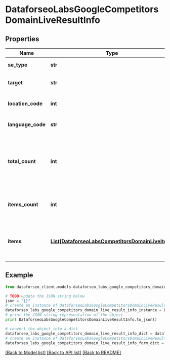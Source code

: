 # DataforseoLabsGoogleCompetitorsDomainLiveResultInfo


## Properties

Name | Type | Description | Notes
------------ | ------------- | ------------- | -------------
**se_type** | **str** | search engine type | [optional] 
**target** | **str** | target domain in a POST array | [optional] 
**location_code** | **int** | location code in a POST array | [optional] 
**language_code** | **str** | language code in a POST array | [optional] 
**total_count** | **int** | total amount of results in our database relevant to your request | [optional] 
**items_count** | **int** | the number of results returned in the items array | [optional] 
**items** | [**List[DataforseoLabsCompetitorsDomainLiveItem]**](DataforseoLabsCompetitorsDomainLiveItem.md) | contains data related to the target and competitor domains | [optional] 

## Example

```python
from dataforseo_client.models.dataforseo_labs_google_competitors_domain_live_result_info import DataforseoLabsGoogleCompetitorsDomainLiveResultInfo

# TODO update the JSON string below
json = "{}"
# create an instance of DataforseoLabsGoogleCompetitorsDomainLiveResultInfo from a JSON string
dataforseo_labs_google_competitors_domain_live_result_info_instance = DataforseoLabsGoogleCompetitorsDomainLiveResultInfo.from_json(json)
# print the JSON string representation of the object
print DataforseoLabsGoogleCompetitorsDomainLiveResultInfo.to_json()

# convert the object into a dict
dataforseo_labs_google_competitors_domain_live_result_info_dict = dataforseo_labs_google_competitors_domain_live_result_info_instance.to_dict()
# create an instance of DataforseoLabsGoogleCompetitorsDomainLiveResultInfo from a dict
dataforseo_labs_google_competitors_domain_live_result_info_form_dict = dataforseo_labs_google_competitors_domain_live_result_info.from_dict(dataforseo_labs_google_competitors_domain_live_result_info_dict)
```
[[Back to Model list]](../README.md#documentation-for-models) [[Back to API list]](../README.md#documentation-for-api-endpoints) [[Back to README]](../README.md)


